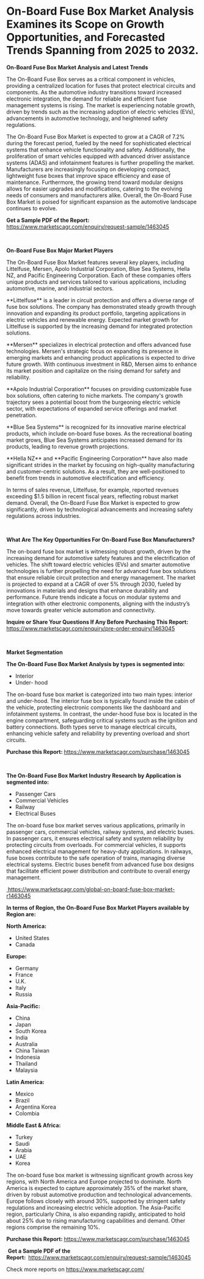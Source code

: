 <p><h1>On-Board Fuse Box Market Analysis Examines its Scope on Growth Opportunities, and Forecasted Trends Spanning from 2025 to 2032.</h1></p><p><strong>On-Board Fuse Box Market Analysis and Latest Trends</strong></p>
<p><p>The On-Board Fuse Box serves as a critical component in vehicles, providing a centralized location for fuses that protect electrical circuits and components. As the automotive industry transitions toward increased electronic integration, the demand for reliable and efficient fuse management systems is rising. The market is experiencing notable growth, driven by trends such as the increasing adoption of electric vehicles (EVs), advancements in automotive technology, and heightened safety regulations. </p><p>The On-Board Fuse Box Market is expected to grow at a CAGR of 7.2% during the forecast period, fueled by the need for sophisticated electrical systems that enhance vehicle functionality and safety. Additionally, the proliferation of smart vehicles equipped with advanced driver assistance systems (ADAS) and infotainment features is further propelling the market. Manufacturers are increasingly focusing on developing compact, lightweight fuse boxes that improve space efficiency and ease of maintenance. Furthermore, the growing trend toward modular designs allows for easier upgrades and modifications, catering to the evolving needs of consumers and manufacturers alike. Overall, the On-Board Fuse Box Market is poised for significant expansion as the automotive landscape continues to evolve.</p></p>
<p><strong>Get a Sample PDF of the Report:&nbsp;</strong> <a href="https://www.marketscagr.com/enquiry/request-sample/1463045?utm_campaign=3221&utm_medium=2&utm_source=Github&utm_content=ia&utm_term=31032025&utm_id=on-board-fuse-box">https://www.marketscagr.com/enquiry/request-sample/1463045</a></p>
<p>&nbsp;</p>
<p><strong>On-Board Fuse Box Major Market Players</strong></p>
<p><p>The On-Board Fuse Box Market features several key players, including Littelfuse, Mersen, Apolo Industrial Corporation, Blue Sea Systems, Hella NZ, and Pacific Engineering Corporation. Each of these companies offers unique products and services tailored to various applications, including automotive, marine, and industrial sectors.</p><p>**Littelfuse** is a leader in circuit protection and offers a diverse range of fuse box solutions. The company has demonstrated steady growth through innovation and expanding its product portfolio, targeting applications in electric vehicles and renewable energy. Expected market growth for Littelfuse is supported by the increasing demand for integrated protection solutions.</p><p>**Mersen** specializes in electrical protection and offers advanced fuse technologies. Mersen's strategic focus on expanding its presence in emerging markets and enhancing product applications is expected to drive future growth. With continuous investment in R&D, Mersen aims to enhance its market position and capitalize on the rising demand for safety and reliability.</p><p>**Apolo Industrial Corporation** focuses on providing customizable fuse box solutions, often catering to niche markets. The company's growth trajectory sees a potential boost from the burgeoning electric vehicle sector, with expectations of expanded service offerings and market penetration.</p><p>**Blue Sea Systems** is recognized for its innovative marine electrical products, which include on-board fuse boxes. As the recreational boating market grows, Blue Sea Systems anticipates increased demand for its products, leading to revenue growth projections.</p><p>**Hella NZ** and **Pacific Engineering Corporation** have also made significant strides in the market by focusing on high-quality manufacturing and customer-centric solutions. As a result, they are well-positioned to benefit from trends in automotive electrification and efficiency.</p><p>In terms of sales revenue, Littelfuse, for example, reported revenues exceeding $1.5 billion in recent fiscal years, reflecting robust market demand. Overall, the On-Board Fuse Box Market is expected to grow significantly, driven by technological advancements and increasing safety regulations across industries.</p></p>
<p>&nbsp;</p>
<p><strong>What Are The Key Opportunities For On-Board Fuse Box Manufacturers?</strong></p>
<p><p>The on-board fuse box market is witnessing robust growth, driven by the increasing demand for automotive safety features and the electrification of vehicles. The shift toward electric vehicles (EVs) and smarter automotive technologies is further propelling the need for advanced fuse box solutions that ensure reliable circuit protection and energy management. The market is projected to expand at a CAGR of over 5% through 2030, fueled by innovations in materials and designs that enhance durability and performance. Future trends indicate a focus on modular systems and integration with other electronic components, aligning with the industry’s move towards greater vehicle automation and connectivity.</p></p>
<p><strong>Inquire or Share Your Questions If Any Before Purchasing This Report:</strong> <a href="https://www.marketscagr.com/enquiry/pre-order-enquiry/1463045?utm_campaign=3221&utm_medium=2&utm_source=Github&utm_content=ia&utm_term=31032025&utm_id=on-board-fuse-box">https://www.marketscagr.com/enquiry/pre-order-enquiry/1463045</a></p>
<p>&nbsp;</p>
<p><strong>Market Segmentation</strong></p>
<p><strong>The On-Board Fuse Box Market Analysis by types is segmented into:</strong></p>
<p><ul><li>Interior</li><li>Under- hood</li></ul></p>
<p><p>The on-board fuse box market is categorized into two main types: interior and under-hood. The interior fuse box is typically found inside the cabin of the vehicle, protecting electronic components like the dashboard and infotainment systems. In contrast, the under-hood fuse box is located in the engine compartment, safeguarding critical systems such as the ignition and battery connections. Both types serve to manage electrical circuits, enhancing vehicle safety and reliability by preventing overload and short circuits.</p></p>
<p><strong>Purchase this Report:&nbsp;</strong><a href="https://www.marketscagr.com/purchase/1463045?utm_campaign=3221&utm_medium=2&utm_source=Github&utm_content=ia&utm_term=31032025&utm_id=on-board-fuse-box">https://www.marketscagr.com/purchase/1463045</a></p>
<p>&nbsp;</p>
<p><strong>The On-Board Fuse Box Market Industry Research by Application is segmented into:</strong></p>
<p><ul><li>Passenger Cars</li><li>Commercial Vehicles</li><li>Railway</li><li>Electrical Buses</li></ul></p>
<p><p>The on-board fuse box market serves various applications, primarily in passenger cars, commercial vehicles, railway systems, and electric buses. In passenger cars, it ensures electrical safety and system reliability by protecting circuits from overloads. For commercial vehicles, it supports enhanced electrical management for heavy-duty applications. In railways, fuse boxes contribute to the safe operation of trains, managing diverse electrical systems. Electric buses benefit from advanced fuse box designs that facilitate efficient power distribution and contribute to overall energy management.</p></p>
<p><a href="https://www.marketscagr.com/global-on-board-fuse-box-market-r1463045?utm_campaign=3221&utm_medium=2&utm_source=Github&utm_content=ia&utm_term=31032025&utm_id=on-board-fuse-box">&nbsp;https://www.marketscagr.com/global-on-board-fuse-box-market-r1463045</a></p>
<p><strong>In terms of Region, the On-Board Fuse Box Market Players available by Region are:</strong></p>
<p>
    <p> <strong> North America: </strong>
        <ul>
            <li>United States</li>
            <li>Canada</li>
        </ul>
        </p> 
    <p> <strong> Europe: </strong>
        <ul>
            <li>Germany</li>
            <li>France</li>
            <li>U.K.</li>
            <li>Italy</li>
            <li>Russia</li>
        </ul>
        </p> 
    <p> <strong> Asia-Pacific: </strong>
        <ul>
            <li>China</li>
            <li>Japan</li>
            <li>South Korea</li>
            <li>India</li>
            <li>Australia</li>
            <li>China Taiwan</li>
            <li>Indonesia</li>
            <li>Thailand</li>
            <li>Malaysia</li>
        </ul>
        </p> 
    <p> <strong> Latin America: </strong>
        <ul>
            <li>Mexico</li>
            <li>Brazil</li>
            <li>Argentina Korea</li>
            <li>Colombia</li>
        </ul>
        </p> 
    <p> <strong> Middle East & Africa: </strong>
        <ul>
            <li>Turkey</li>
            <li>Saudi</li>
            <li>Arabia</li>
            <li>UAE</li>
            <li>Korea</li>
        </ul>
    </p>
    </p>
<p><p>The on-board fuse box market is witnessing significant growth across key regions, with North America and Europe projected to dominate. North America is expected to capture approximately 35% of the market share, driven by robust automotive production and technological advancements. Europe follows closely with around 30%, supported by stringent safety regulations and increasing electric vehicle adoption. The Asia-Pacific region, particularly China, is also expanding rapidly, anticipated to hold about 25% due to rising manufacturing capabilities and demand. Other regions comprise the remaining 10%.</p></p>
<p><strong>Purchase this Report: </strong><a href="https://www.marketscagr.com/purchase/1463045?utm_campaign=3221&utm_medium=2&utm_source=Github&utm_content=ia&utm_term=31032025&utm_id=on-board-fuse-box">https://www.marketscagr.com/purchase/1463045</a></p>
<p>&nbsp;<strong>Get a Sample PDF of the Report:&nbsp;&nbsp;</strong><a href="https://www.marketscagr.com/enquiry/request-sample/1463045?utm_campaign=3221&utm_medium=2&utm_source=Github&utm_content=ia&utm_term=31032025&utm_id=on-board-fuse-box">https://www.marketscagr.com/enquiry/request-sample/1463045</a></p>
<p><strong></strong></p>
<p>Check more reports on <a href="https://www.marketscagr.com/?utm_campaign=3221&utm_medium=2&utm_source=Github&utm_content=ia&utm_term=31032025&utm_id=on-board-fuse-box">https://www.marketscagr.com/</a></p>